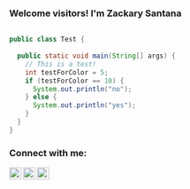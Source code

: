 ### Welcome visitors! I'm Zackary Santana

```java

public class Test {
  
  public static void main(String[] args) {
    // This is a test!
    int testForColor = 5;
    if (testForColor == 10) {
      System.out.println("no");
    } else {
      System.out.println("yes");
    }
  }
}

```

### Connect with me:

[<img align="left" alt="Zackary | LinkedIn" width="22px" src="https://cdn.jsdelivr.net/npm/simple-icons@v3/icons/linkedin.svg" />][linkedin]
[<img align="left" alt="Zackary | Instagram" width="22px" src="https://cdn.jsdelivr.net/npm/simple-icons@v3/icons/instagram.svg" />][instagram]
[<img align="left" alt="Zackary | Instagram" width="22px" src="https://i.pinimg.com/originals/7d/bd/0b/7dbd0b51c20a695901a84c4c083500f6.png" />][instagram]

<br />


[instagram]: https://www.instagram.com/dev_zackary/
[linkedin]: https://www.linkedin.com/in/zackary-santana
